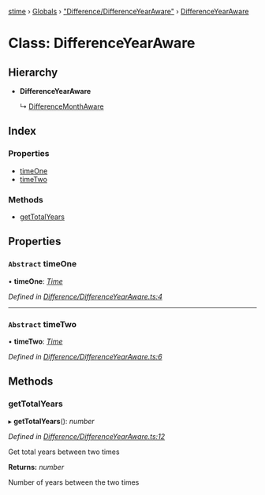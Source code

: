 [stime](../README.md) › [Globals](../globals.md) › ["Difference/DifferenceYearAware"](../modules/_difference_differenceyearaware_.md) › [DifferenceYearAware](_difference_differenceyearaware_.differenceyearaware.md)

# Class: DifferenceYearAware

## Hierarchy

* **DifferenceYearAware**

  ↳ [DifferenceMonthAware](_difference_differencemonthaware_.differencemonthaware.md)

## Index

### Properties

* [timeOne](_difference_differenceyearaware_.differenceyearaware.md#abstract-timeone)
* [timeTwo](_difference_differenceyearaware_.differenceyearaware.md#abstract-timetwo)

### Methods

* [getTotalYears](_difference_differenceyearaware_.differenceyearaware.md#gettotalyears)

## Properties

### `Abstract` timeOne

• **timeOne**: *[Time](_time_.time.md)*

*Defined in [Difference/DifferenceYearAware.ts:4](https://github.com/TerenceJefferies/STime/blob/7ad9543/src/Difference/DifferenceYearAware.ts#L4)*

___

### `Abstract` timeTwo

• **timeTwo**: *[Time](_time_.time.md)*

*Defined in [Difference/DifferenceYearAware.ts:6](https://github.com/TerenceJefferies/STime/blob/7ad9543/src/Difference/DifferenceYearAware.ts#L6)*

## Methods

###  getTotalYears

▸ **getTotalYears**(): *number*

*Defined in [Difference/DifferenceYearAware.ts:12](https://github.com/TerenceJefferies/STime/blob/7ad9543/src/Difference/DifferenceYearAware.ts#L12)*

Get total years between two times

**Returns:** *number*

Number of years between the two times
